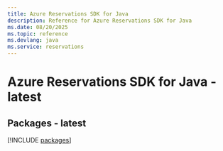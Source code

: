 ```yaml
---
title: Azure Reservations SDK for Java
description: Reference for Azure Reservations SDK for Java
ms.date: 08/20/2025
ms.topic: reference
ms.devlang: java
ms.service: reservations
---
```

# Azure Reservations SDK for Java - latest
## Packages - latest
[!INCLUDE [packages](reservations-index.md)]